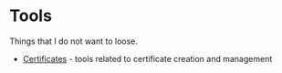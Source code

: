 # Tools
Things that I do not want to loose.

* [Certificates](/certificates) - tools related to certificate creation and management
